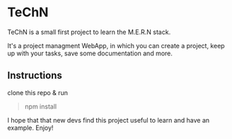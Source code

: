 # TeChN

TeChN is a small first project to learn the M.E.R.N stack.

It's a project managment WebApp, in which you can create a project, keep up with your tasks, save some documentation and more.

## Instructions

clone this repo & run 
> npm install

I hope that that new devs find this project useful to learn and have an example. Enjoy!
